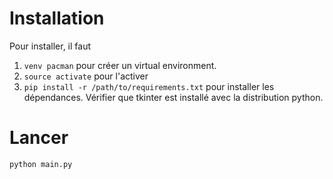 # Installation

Pour installer, il faut
1. ```venv pacman``` pour créer un virtual environment.
2. ```source activate``` pour l'activer
3. ```pip install -r /path/to/requirements.txt``` pour installer les dépendances. Vérifier que tkinter est installé avec la distribution python.

# Lancer
```python main.py```
